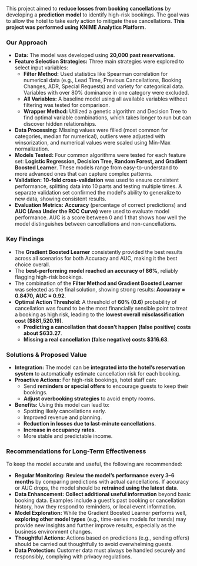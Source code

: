 This project aimed to **reduce losses from booking cancellations** by developing a **prediction model** to identify high-risk bookings. The goal was to allow the hotel to take early action to mitigate these cancellations. **This project was performed using KNIME Analytics Platform.** 
### **Our Approach**
*   **Data:** The model was developed using **20,000 past reservations**.
*   **Feature Selection Strategies:** Three main strategies were explored to select input variables:
    *   **Filter Method:** Used statistics like Spearman correlation for numerical data (e.g., Lead Time, Previous Cancellations, Booking Changes, ADR, Special Requests) and variety for categorical data. Variables with over 80% dominance in one category were excluded.
    *   **All Variables:** A baseline model using all available variables without filtering was tested for comparison.
    *   **Wrapper Method:** Utilized a genetic algorithm and Decision Tree to find optimal variable combinations, which takes longer to run but can discover hidden relationships.
*   **Data Processing:** Missing values were filled (most common for categories, median for numerical), outliers were adjusted with winsorization, and numerical values were scaled using Min-Max normalization.
*   **Models Tested:** Four common algorithms were tested for each feature set: **Logistic Regression, Decision Tree, Random Forest, and Gradient Boosted Learner**. These models range from easy-to-understand to more advanced ones that can capture complex patterns.
*   **Validation:** **10-fold cross-validation** was used to ensure consistent performance, splitting data into 10 parts and testing multiple times. A separate validation set confirmed the model's ability to generalize to new data, showing consistent results.
*   **Evaluation Metrics:** **Accuracy** (percentage of correct predictions) and **AUC (Area Under the ROC Curve)** were used to evaluate model performance. AUC is a score between 0 and 1 that shows how well the model distinguishes between cancellations and non-cancellations.

### **Key Findings**
*   The **Gradient Boosted Learner** consistently provided the best results across all scenarios for both Accuracy and AUC, making it the best choice overall.
*   The **best-performing model reached an accuracy of 86%**, reliably flagging high-risk bookings.
*   The combination of the **Filter Method and Gradient Boosted Learner** was selected as the final solution, showing strong results: **Accuracy = 0.8470, AUC = 0.92**.
*   **Optimal Action Threshold:** A threshold of **60% (0.6)** probability of cancellation was found to be the most financially sensible point to treat a booking as high risk, leading to the **lowest overall misclassification cost ($881,520.19)**.
    *   **Predicting a cancellation that doesn’t happen (false positive) costs about $633.27**.
    *   **Missing a real cancellation (false negative) costs $316.63**.

### **Solutions & Proposed Value**
*   **Integration:** The model can be **integrated into the hotel’s reservation system** to automatically estimate cancellation risk for each booking.
*   **Proactive Actions:** For high-risk bookings, hotel staff can:
    *   Send **reminders or special offers** to encourage guests to keep their bookings.
    *   **Adjust overbooking strategies** to avoid empty rooms.
*   **Benefits:** Using this model can lead to:
    *   Spotting likely cancellations early.
    *   Improved revenue and planning.
    *   **Reduction in losses due to last-minute cancellations**.
    *   **Increase in occupancy rates**.
    *   More stable and predictable income.

### **Recommendations for Long-Term Effectiveness**
To keep the model accurate and useful, the following are recommended:
*   **Regular Monitoring:** **Review the model’s performance every 3–6 months** by comparing predictions with actual cancellations. If accuracy or AUC drops, the model should be **retrained using the latest data**.
*   **Data Enhancement:** **Collect additional useful information** beyond basic booking data. Examples include a guest’s past booking or cancellation history, how they respond to reminders, or local event information.
*   **Model Exploration:** While the Gradient Boosted Learner performs well, **exploring other model types** (e.g., time-series models for trends) may provide new insights and further improve results, especially as the business environment changes.
*   **Thoughtful Actions:** Actions based on predictions (e.g., sending offers) should be carried out thoughtfully to avoid overwhelming guests.
*   **Data Protection:** Customer data must always be handled securely and responsibly, complying with privacy regulations.
